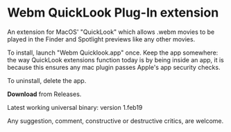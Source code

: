 # Webm QuickLook Plug-In extension  
  

An extension for MacOS' "QuickLook" which allows .webm movies to be played in the Finder and Spotlight previews like any other movies.


To install, launch "Webm Quicklook.app" once.
Keep the app somewhere: the way QuickLook extensions function today is by being inside an app, it is because this ensures any mac plugin passes Apple's app security checks.


To uninstall, delete the app.






     
**Download** from Releases.

Latest working universal binary: version 1.feb19




Any suggestion, comment, constructive or destructive critics, are welcome.




